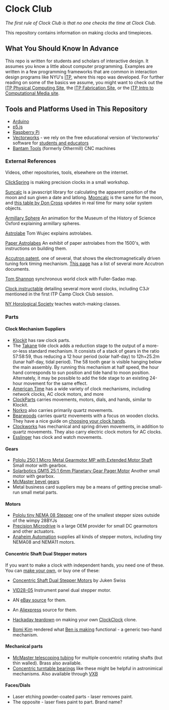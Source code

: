 # Clock Club

*The first rule of Clock Club is that no one checks the time at Clock Club.*

This repository contains information on making clocks and timepieces.

## What You Should Know In Advance

This repo is written for students and scholars of interactive design. It assumes you know a little about computer programming. Examples are written in a few programming frameworks that are common in interaction design programs like NYU's [ITP](https://itp.nyu.edu), where this repo was developed. For further reading on some of the basics we assume, you might want to check out the [ITP Physical Computing Site](https://itp.nyu.edu/physcomp/), the [ITP Fabrication Site](https://itp.nyu.edu/fab/), or the [ITP Intro to Computational Media site](https://github.com/ITPNYU/ICM-2017).

## Tools and Platforms Used in This Repository

* [Arduino](https://www.arduino.cc)
* [p5.js](http://p5js.org/)
* [Raspberry Pi](http://raspberrypi.org/)
* [Vectorworks](http://www.vectorworks.net/) - we rely on the free educational version of Vectorworks' software for [students and educators](http://www.vectorworks.net/education)
* [Bantam Tools](https://www.bantamtools.com/) (formerly Othermill) CNC machines

### External References

Videos, other repositories, tools, elsewhere on the internet.

[ClickSpring](https://www.youtube.com/channel/UCworsKCR-Sx6R6-BnIjS2MA) is making precision clocks in a small workshop.

[Suncalc](https://github.com/mourner/suncalc) is a javascript library for calculating the apparent position of the moon and sun given a date and latlong. [Mooncalc](https://www.mooncalc.org) is the same for the moon, and [this table by Don Cross](http://cosinekitty.com/solar_system.html) updates in real time for many solar system objects.

[Armillary Sphere](https://vimeo.com/55019500) An animation for the Museum of the History of Science Oxford explaining armillary spheres.

[Astrolabe](https://www.ted.com/talks/tom_wujec_demos_the_13th_century_astrolabe#t-2360) Tom Wujec explains astrolabes.

[Paper Astrolabes](http://www.mhs.ox.ac.uk/students/03to04/Astrolabes/Starholder_intro.html) An exhibit of paper astrolabes from the 1500's, with instructions on building them.

[Accutron patent](http://www.decadecounter.com/accutron/US3162006.pdf), one of several, that shows the electromagnetically driven tuning fork timing mechanism. [This page](http://www.decadecounter.com/accutron/docs.htm) has a list of several more Accutron documents.

[Tom Shannon](http://www.google.com/patents/US4579460) synchronous world clock with Fuller-Sadao map.

[Clock instructable](http://www.instructables.com/id/How-to-build-C3Jr-a-sophisticated-word-clock/) detailing several more word clocks, including C3Jr mentioned in the first ITP Camp Clock Club session.

[NY Horological Society](http://www.hs-ny.org/) teaches watch-making classes.

### Parts

#### Clock Mechanism Suppliers

* [Klockit](http://www.klockit.com/) has raw clock parts.
* The [Takane](https://www.clockparts.com/time-and-tide-movement/) tide clock adds a reduction stage to the output of a more-or-less standard mechanism. It consists of a stack of gears in the ratio 57:58:59, thus reducing a 12 hour period (solar half-day) to 12h+25.2m (lunar half-day, tidal period). The 58 tooth gear is visible hanging below the main assembly. By running this mechanism at half speed, the hour hand corresponds to sun position and tide hand to moon position. Alternately, it may be possible to add the tide stage to an existing 24-hour movement for the same effect.
* [American Time](http://www.american-time.com/products-by-family/clock-parts-and-repairs) has a wide variety of clock mechanisms, including network clocks, AC clock motors, and more
* [ClockParts](https://www.clockparts.com/) carries movements, motors, dials, and hands, similar to Klockit.
* [Norkro](https://norkro.com/) also carries primarily quartz movements.
* [Bearwoods](https://www.bearwood.com/) carries quartz movements with a focus on wooden clocks. They have a nice guide on [choosing your clock hands](https://www.bearwood.com/how-to-choose-movements-and-hands.html).
* [Clockworks](http://www.clockworks.com/) has mechanical and spring driven movements, in addition to quartz movements. They also carry electric clock motors for AC clocks.
* [Esslinger](https://www.esslinger.com/) has clock and watch movements.


#### Gears

* [Pololu 250:1 Micro Metal Gearmotor MP with Extended Motor Shaft](https://www.pololu.com/product/2384) Small motor with gearbox.
* [Solarbotics GM15 25:1 6mm Planetary Gear Pager Motor](https://solarbotics.com/product/gm15/) Another small motor with gearbox.
* [McMaster bevel gears](http://www.mcmaster.com/#standard-gears/=12kup6f)
* Metal business card suppliers may be a means of getting precise small-run small metal parts.

#### Motors

* [Pololu tiny NEMA 08 Stepper](https://www.pololu.com/product/1204) one of the smallest stepper sizes outside of the wimpy 28BYJs
* [Precision Microdrive](https://www.precisionmicrodrives.com/product-catalogue) is a large OEM provider for small DC gearmotors and other actuators.
* [Anaheim Automation](https://www.anaheimautomation.com/products/stepper/stepper-motors-list.php?cID=19) supplies all kinds of stepper motors, including tiny NEMA08 and NEMA11 motors.

#### Concentric Shaft Dual Stepper motors

If you want to make a clock with independent hands, you need one of these. You can [make your own](two_stepper_clock_mechanism), or buy one of these:
* [Concentric Shaft Dual Stepper Motors](http://www.jukenswisstech.com/products/x40/) by Juken Swiss
* [VID28-05](http://www.vid.wellgain.com/product.aspx?sortid=26) Instrument panel dual stepper
 motor.  
 * AN [eBay source](https://www.ebay.com/itm/VID28-05-Instrument-Micro-Cluster-Dual-Shaft-Stepper-Motor-/232443758214) for them.
 * An [Aliexpress](https://www.aliexpress.com/item/Micro-stepping-motor-BKA30D-R5-Biaxially-meter-motor-BKA30D-stepper-motor-same-as-VID28-05-New/32829075642.html) source for them.
 * [Hackaday teardown](https://hackaday.io/project/7872-clock-clock-clone) on making your own [ClockClock](https://clockclock.com/) clone.

 * [Bomi Kim](http://www.new-startups.com/turn-anything-into-a-clock/) rendered what [Ben is making](two_stepper_clock_mechanism) functional - a generic two-hand mechanism.

#### Mechanical parts

* [McMaster telescoping tubing](http://www.mcmaster.com/#aluminum-telescoping-tubing/=12kupe5) for multiple concentric rotating shafts (but thin walled). Brass also available.
* [Concentric turntable bearings](http://www.aliexpress.com/item-img/18-450mm-Turntable-Bearing-Swivel-Plate-Lazy-Susan-New-Great-For-Mechanical-Projects/1586614309.html) like these might be helpful in astronimical mechanisms. Also available through [VXB](http://www.vxb.com/Hardware-Turntables-Lazy-Susans-Online-s/246.htm)


#### Faces/Dials

* Laser etching powder-coated parts - laser removes paint.
* The opposite - laser fixes paint to part. Brand name?
